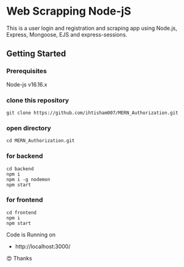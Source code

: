 # Web Scrapping Node-jS

This is a user login and registration and scraping app using Node.js, Express, Mongoose, EJS and express-sessions. 

## Getting Started

### Prerequisites

Node-js v16.16.x

### clone this repository
```
git clone https://github.com/ihtisham007/MERN_Authorization.git
```
### open directory
```
cd MERN_Authorization.git
```
### for backend
```
cd backend
npm i 
npm i -g nodemon
npm start
```
### for frontend
```
cd frontend
npm i 
npm start
```

Code is Running on 
+ http://localhost:3000/

:heart_eyes: Thanks
